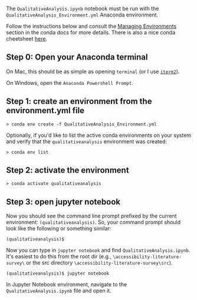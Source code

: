 The `QualitativeAnalysis.ipynb` notebook must be run with the `QualitativeAnalysis_Environment.yml` Anaconda environment. 

Follow the instructions below and consult the [Managing Environments](https://docs.conda.io/projects/conda/en/latest/user-guide/tasks/manage-environments.html) section in the conda docs for more details. There is also a nice conda cheetsheet [here](https://docs.conda.io/projects/conda/en/4.6.0/_downloads/52a95608c49671267e40c689e0bc00ca/conda-cheatsheet.pdf).

## Step 0: Open your Anaconda terminal
On Mac, this should be as simple as opening `terminal` (or I use [`iterm2`](https://iterm2.com/)).

On Windows, open the `Anaconda Powershell Prompt`.

## Step 1: create an environment from the environment.yml file

```
> conda env create -f QualitativeAnalysis_Environment.yml
```

Optionally, if you'd like to list the active conda environments on your system and verify that the `qualitativeanalysis` environment was created:

```
> conda env list
```

## Step 2: activate the environment

```
> conda activate qualitativeanalysis
```

## Step 3: open jupyter notebook
Now you should see the command line prompt prefixed by the current environment: `(qualitativeanalysis)`. So, your command prompt should look like the following or something similar:

```
(qualitativeanalysis)$
```

Now you can type in `jupyter notebook` and find `QualitativeAnalysis.ipynb`. It's easiest to do this from the root dir (e.g., `\accessibility-literature-survey\` or the src directory `\accessibility-literature-survey\src`).

```
(qualitativeanalysis)$ jupyter notebook
```

In Jupyter Notebook environment, navigate to the `QualitativeAnalysis.ipynb` file and open it.
